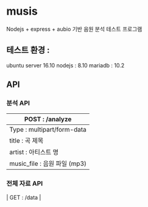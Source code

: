 # musis

Nodejs + express + aubio 기반 음원 분석 테스트 프로그램

## 테스트 환경 :
ubuntu server 16.10
nodejs : 8.10
mariadb : 10.2

## API

### 분석 API

| POST : /analyze               |
| ----------------------------- |
| Type : multipart/form-data    |
| title            :  곡 제목   |
| artist          : 아티스트 명 |
| music_file : 음원 파일 (mp3)  |

### 전체 자료 API

| GET : /data               |
